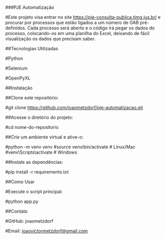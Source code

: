 ###PJE Automatização

#Este projeto visa entrar no site https://pje-consulta-publica.tjmg.jus.br/ e procurar por processos que estão ligados a um número de OAB pré-definidos. Cada processo será aberto e o código irá pegar os dados do processo, colocando-os em uma planilha do Excel, deixando de fácil visualização os dados que precisam saber.

##Tecnologias Utilizadas

#Python

#Selenium

#OpenPyXL

##Instalação

##Clone este repositório:

#git clone https://github.com/joaometzdorf/pje-automatizacao.git

##Acesse o diretório do projeto:

#cd nome-do-repositorio

##Crie um ambiente virtual e ative-o:

#python -m venv venv
#source venv/bin/activate # Linux/Mac
#venv\Scripts\activate # Windows

##Instale as dependências:

#pip install -r requirements.txt

##Como Usar

#Execute o script principal:

#python app.py

##Contato

#GitHub: joaometzdorf

#Email: joaovictormetzdorf@gmail.com
